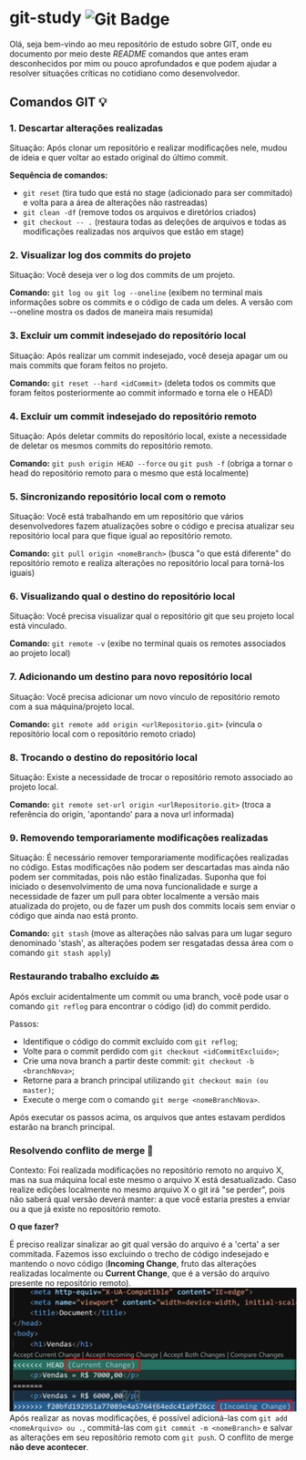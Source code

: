 # git-study <img align="center" src="https://img.shields.io/badge/git-%23F05033.svg?style=for-the-badge&logo=git&logoColor=white" alt="Git Badge">

Olá, seja bem-vindo ao meu repositório de estudo sobre GIT, onde eu documento por meio deste _README_ comandos que antes eram desconhecidos por mim ou pouco aprofundados e que podem ajudar a resolver situações críticas no cotidiano como desenvolvedor.

## Comandos GIT 💡

### 1. Descartar alterações realizadas

Situação: Após clonar um repositório e realizar modificações nele, mudou de ideia e quer voltar ao estado original do último commit.

**Sequência de comandos:** 

- ```git reset``` (tira tudo que está no stage (adicionado para ser commitado) e volta para a área de alterações não rastreadas)
- ```git clean -df``` (remove todos os arquivos e diretórios criados)
- ```git checkout -- .``` (restaura todas as deleções de arquivos e todas as modificações realizadas nos arquivos que estão em stage)

### 2. Visualizar log dos commits do projeto

Situação: Você deseja ver o log dos commits de um projeto.

**Comando:** ```git log ou git log --oneline``` (exibem no terminal mais informações sobre os commits e o código de cada um deles. A versão com --oneline mostra os dados de maneira mais resumida)

### 3. Excluir um commit indesejado do repositório local

Situação: Após realizar um commit indesejado, você deseja apagar um ou mais commits que foram feitos no projeto.

**Comando:** ```git reset --hard <idCommit>``` (deleta todos os commits que foram feitos posteriormente ao commit informado e torna ele o HEAD)

### 4. Excluir um commit indesejado do repositório remoto

Situação: Após deletar commits do repositório local, existe a necessidade de deletar os mesmos commits do repositório remoto.

**Comando:** ```git push origin HEAD --force``` ou ```git push -f``` (obriga a tornar o head do repositório remoto para o mesmo que está localmente)

### 5. Sincronizando repositório local com o remoto

Situação: Você está trabalhando em um repositório que vários desenvolvedores fazem atualizações sobre o código e precisa atualizar seu repositório local para que fique igual ao repositório remoto.

**Comando:** ```git pull origin <nomeBranch>``` (busca "o que está diferente" do repositório remoto e realiza alterações no repositório local para torná-los iguais)

### 6. Visualizando qual o destino do repositório local

Situação: Você precisa visualizar qual o repositório git que seu projeto local está vinculado.

**Comando:** ``git remote -v`` (exibe no terminal quais os remotes associados ao projeto local)

### 7. Adicionando um destino para novo repositório local

Situação: Você precisa adicionar um novo vínculo de repositório remoto com a sua máquina/projeto local.

**Comando:** ```git remote add origin <urlRepositorio.git>``` (vincula o repositório local com o repositório remoto criado)

### 8. Trocando o destino do repositório local

Situação: Existe a necessidade de trocar o repositório remoto associado ao projeto local.

**Comando:** ``git remote set-url origin <urlRepositorio.git>`` (troca a referência do origin, 'apontando' para a nova url informada)

### 9. Removendo temporariamente modificações realizadas

Situação: É necessário remover temporariamente modificações realizadas no código. Estas modificações não podem ser descartadas mas ainda não podem ser commitadas, pois não estão finalizadas. Suponha que foi iniciado o desenvolvimento de uma nova funcionalidade e surge a necessidade de fazer um pull para obter localmente a versão mais atualizada do projeto, ou de fazer um push dos commits locais sem enviar o código que ainda nao está pronto.

**Comando:** ``git stash`` (move as alterações não salvas para um lugar seguro denominado 'stash', as alterações podem ser resgatadas dessa área com o comando ``git stash apply``)

### Restaurando trabalho excluído 🔙

Após excluir acidentalmente um commit ou uma branch, você pode usar o comando `git reflog` para encontrar o código (id) do commit perdido. 

Passos:

- Identifique o código do commit excluído com ``git reflog``;
- Volte para o commit perdido com ``git checkout <idCommitExcluido>``;
- Crie uma nova branch a partir deste commit: ``git checkout -b <branchNova>``;
- Retorne para a branch principal utilizando ``git checkout main (ou master)``;
- Execute o merge com o comando ``git merge <nomeBranchNova>``.

Após executar os passos acima, os arquivos que antes estavam perdidos estarão na branch principal.

### Resolvendo conflito de merge 🧠

Contexto: Foi realizada modificações no repositório remoto no arquivo X, mas na sua máquina local este mesmo o arquivo X está desatualizado. Caso realize edições localmente no mesmo arquivo X o git irá "se perder", pois não saberá qual versão deverá manter: a que você estaria prestes a enviar ou a que já existe no repositório remoto.

**O que fazer?**

É preciso realizar sinalizar ao git qual versão do arquivo é a 'certa' a ser commitada. Fazemos isso excluindo o trecho de código indesejado e mantendo o novo código (**Incoming Change**, fruto das alterações realizadas localmente ou **Current Change**, que é a versão do arquivo presente no repositório remoto).
![teste](./imagens/image.png)
Após realizar as novas modificações, é possível adicioná-las com ``git add <nomeArquivo> ou .``, commitá-las com ``git commit -m <nomeBranch>`` e salvar as alterações em seu repositório remoto com ``git push``. O conflito de merge **não deve acontecer**.
